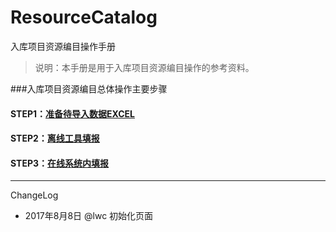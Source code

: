 # ResourceCatalog
入库项目资源编目操作手册

>说明：本手册是用于入库项目资源编目操作的参考资料。


###入库项目资源编目总体操作主要步骤
#### STEP1：[准备待导入数据EXCEL](createexcel.md)
#### STEP2：[离线工具填报](offlineinput.md)
#### STEP3：[在线系统内填报](onlineinput.md)




- - - - --
ChangeLog
- 2017年8月8日 @lwc 初始化页面